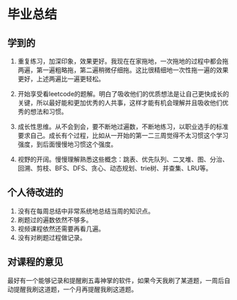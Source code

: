 # 毕业总结
## 学到的
1. 重复练习，加深印象，效果更好。我现在在家拖地，一次拖地的过程中都会拖两遍，第一遍粗略拖，第二遍稍微仔细拖。这比很精细地一次性拖一遍的效果更好，上述两遍比一遍更轻松。

2. 开始享受看leetcode的题解。明白了吸收他们的优质想法是让自己更快成长的关键，所以最好能和更加优秀的人共事，这样才能有机会理解并且吸收他们优秀的想法和习惯。

3. 成长性思维。从不会到会，要不断地过遍数，不断地练习，以职业选手的标准要求自己。成长有个过程，比如从一开始的第一二三周觉得不太习惯这个学习强度，到后面慢慢地习惯这个强度。

4. 视野的开阔。慢慢理解熟悉这些概念：跳表、优先队列、二叉堆、图、分治、回溯、剪枝、BFS、DFS、贪心、动态规划、trie树、并查集、LRU等。

## 个人待改进的
1. 没有在每周总结中非常系统地总结当周的知识点。
2. 刷题过的遍数依然不够多。
3. 视频课程依然还需要再看几遍。
4. 没有对刷题过程做记录。

## 对课程的意见
最好有一个能够记录和提醒刷五毒神掌的软件，如果今天我刷了某道题，一周后自动提醒我刷这道题，一个月再提醒我刷这道题。